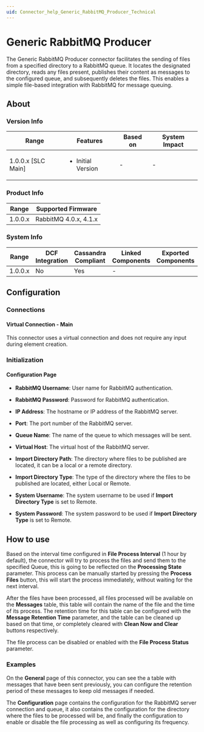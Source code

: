```yaml
---
uid: Connector_help_Generic_RabbitMQ_Producer_Technical
---
```


# Generic RabbitMQ Producer

The Generic RabbitMQ Producer connector facilitates the sending of files from a specified directory to a RabbitMQ queue. It locates the designated directory, reads any files present, publishes their content as messages to the configured queue, and subsequently deletes the files. This enables a simple file-based integration with RabbitMQ for message queuing.

## About

### Version Info

|Range  |Features  |Based on  |System Impact  |
|---------|---------|---------|---------|
|1.0.0.x [SLC Main]     |<ul><li>Initial Version</li></ul>         |-         |-         |

### Product Info

|Range  |Supported Firmware  |
|---------|---------|
|1.0.0.x     |RabbitMQ 4.0.x, 4.1.x         |

### System Info

|Range  |DCF Integration  |Cassandra Compliant  |Linked Components  |Exported Components   |
|---------|---------|---------|---------|---------|
|1.0.0.x    |No       |Yes         |-         |   |

## Configuration

### Connections

#### Virtual Connection - Main

This connector uses a virtual connection and does not require any input during element creation.

### Initialization

#### Configuration Page

* **RabbitMQ Username**: User name for RabbitMQ authentication.
* **RabbitMQ Password**: Password for RabbitMQ authentication.
* **IP Address**: The hostname or IP address of the RabbitMQ server.
* **Port**: The port number of the RabbitMQ server.
* **Queue Name**: The name of the queue to which messages will be sent.
* **Virtual Host**: The virtual host of the RabbitMQ server.

* **Import Directory Path**: The directory where files to be published are located, it can be a local or a remote directory.
* **Import Directory Type**: The type of the directory where the files to be published are located, either Local or Remote.
* **System Username**: The system username to be used if **Import Directory Type** is set to Remote.
* **System Password**: The system password to be used if **Import Directory Type** is set to Remote.

## How to use

Based on the interval time configured in **File Process Interval** (1 hour by default), the connector will try to process the files and send them to the specified Queue, this is going to be reflected on the **Processing State** parameter.
This process can be manually started by pressing the **Process Files** button, this will start the process immediately, without waiting for the next interval.

After the files have been processed, all files processed will be available on the **Messages** table, this table will contain the name of the file and the time of its process.
The retention time for this table can be configured with the **Message Retention Time** parameter, and the table can be cleaned up based on that time, or completely cleared with **Clean Now and Clear** buttons respectively.

The file process can be disabled or enabled with the **File Process Status** parameter.

### Examples

On the **General** page of this connector, you can see the a table with messages that have been sent previously, you can configure the retention period of these messages to keep old messages if needed.

The **Configuration** page contains the configuration for the RabbitMQ server connection and queue, it also contains the configuration for the directory where the files to be processed will be, and finally the configuration to enable or disable the file processing as well as configuring its frequency.